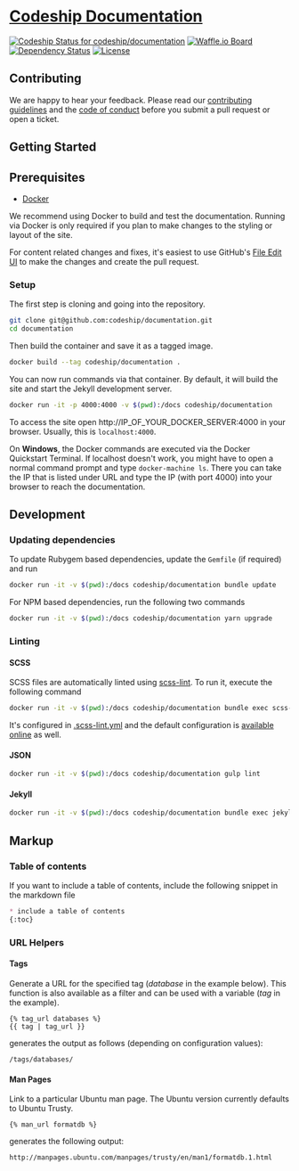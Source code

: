 # [Codeship Documentation](https://documentation.codeship.com/)

[![Codeship Status for codeship/documentation](https://codeship.com/projects/0bdb0440-3af5-0133-00ea-0ebda3a33bf6/status?branch=master)](https://codeship.com/projects/102044)
[![Waffle.io Board](https://badge.waffle.io/codeship/documentation.svg?label=ready&title=Ready)](http://waffle.io/codeship/documentation)
[![Dependency Status](https://gemnasium.com/codeship/documentation.svg)](https://gemnasium.com/codeship/documentation)
[![License](http://img.shields.io/:license-mit-blue.svg)](https://github.com/codeship/documentation/blob/master/LICENSE.md)

## Contributing

We are happy to hear your feedback. Please read our [contributing guidelines](CONTRIBUTING.md) and the [code of conduct](CODE_OF_CONDUCT.md) before you submit a pull request or open a ticket.

## Getting Started

## Prerequisites

* [Docker](https://docs.docker.com/engine/installation/)

We recommend using Docker to build and test the documentation. Running via Docker is only required if you plan to make changes to the styling or layout of the site.

For content related changes and fixes, it's easiest to use GitHub's [File Edit UI](https://help.github.com/articles/editing-files-in-another-user-s-repository/) to make the changes and create the pull request.

### Setup

The first step is cloning and going into the repository.

```bash
git clone git@github.com:codeship/documentation.git
cd documentation
```

Then build the container and save it as a tagged image.

```bash
docker build --tag codeship/documentation .
```

You can now run commands via that container. By default, it will build the site and start the Jekyll development server.

```bash
docker run -it -p 4000:4000 -v $(pwd):/docs codeship/documentation
```

To access the site open http://IP_OF_YOUR_DOCKER_SERVER:4000 in your browser. Usually, this is `localhost:4000`.

On **Windows**, the Docker commands are executed via the Docker Quickstart Terminal. If localhost doesn't work, you might have to open a normal command prompt and type `docker-machine ls`. There you can take the IP that is listed under URL and type the IP (with port 4000) into your browser to reach the documentation.

## Development

### Updating dependencies

To update Rubygem based dependencies, update the `Gemfile` (if required) and run

```bash
docker run -it -v $(pwd):/docs codeship/documentation bundle update
```

For NPM based dependencies, run the following two commands

```bash
docker run -it -v $(pwd):/docs codeship/documentation yarn upgrade
```

### Linting

#### SCSS

SCSS files are automatically linted using [scss-lint](https://github.com/causes/scss-lint). To run it, execute the following command

```bash
docker run -it -v $(pwd):/docs codeship/documentation bundle exec scss-lint
```

It's configured in [.scss-lint.yml](.scss-lint.yml) and the default configuration is [available online](https://github.com/causes/scss-lint/blob/master/config/default.yml) as well.

#### JSON

```bash
docker run -it -v $(pwd):/docs codeship/documentation gulp lint
```

#### Jekyll

```bash
docker run -it -v $(pwd):/docs codeship/documentation bundle exec jekyll doctor
```

## Markup

### Table of contents

If you want to include a table of contents, include the following snippet in the markdown file

```md
* include a table of contents
{:toc}
```

### URL Helpers
#### Tags

Generate a URL for the specified tag (_database_ in the example below). This function is also available as a filter and can be used with a variable (_tag_ in the example).

```
{% tag_url databases %}
{{ tag | tag_url }}
```

generates the output as follows (depending on configuration values):

```
/tags/databases/
```

#### Man Pages

Link to a particular Ubuntu man page. The Ubuntu version currently defaults to Ubuntu Trusty.

```
{% man_url formatdb %}
```

generates the following output:

```
http://manpages.ubuntu.com/manpages/trusty/en/man1/formatdb.1.html
```
